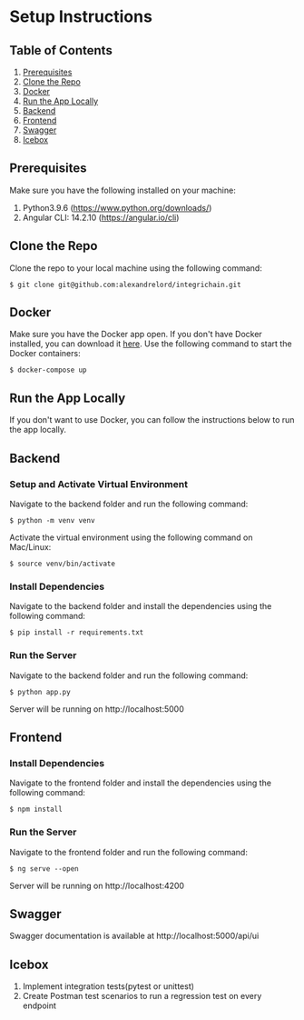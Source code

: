 # Setup Instructions

## Table of Contents

1. [Prerequisites](#prerequisites)
2. [Clone the Repo](#clone-the-repo)
3. [Docker](#docker)
4. [Run the App Locally](#run-the-app-locally)
5. [Backend](#backend)
6. [Frontend](#frontend)
7. [Swagger](#swagger)
8. [Icebox](#icebox)

## Prerequisites

Make sure you have the following installed on your machine:

1. Python3.9.6 (https://www.python.org/downloads/)
2. Angular CLI: 14.2.10 (https://angular.io/cli)

## Clone the Repo

Clone the repo to your local machine using the following command:
```console
$ git clone git@github.com:alexandrelord/integrichain.git
```

## Docker

Make sure you have the Docker app open. If you don't have Docker installed, you can download it [here](https://www.docker.com/products/docker-desktop).
Use the following command to start the Docker containers:
```console
$ docker-compose up
```

## Run the App Locally
If you don't want to use Docker, you can follow the instructions below to run the app locally.

## Backend

### Setup and Activate Virtual Environment

Navigate to the backend folder and run the following command:
```console
$ python -m venv venv
```

Activate the virtual environment using the following command on Mac/Linux:
```console
$ source venv/bin/activate
```

### Install Dependencies

Navigate to the backend folder and install the dependencies using the following command:
```console
$ pip install -r requirements.txt
```

### Run the Server

Navigate to the backend folder and run the following command:
```console
$ python app.py
```

Server will be running on http://localhost:5000

## Frontend

### Install Dependencies

Navigate to the frontend folder and install the dependencies using the following command:
```console
$ npm install
```

### Run the Server

Navigate to the frontend folder and run the following command:
```console
$ ng serve --open
```

Server will be running on http://localhost:4200

## Swagger

Swagger documentation is available at http://localhost:5000/api/ui


## Icebox
1. Implement integration tests(pytest or unittest)
2. Create Postman test scenarios to run a regression test on every endpoint

